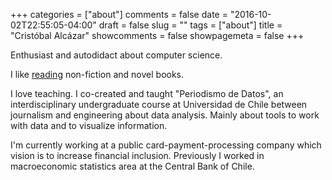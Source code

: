 +++
categories = ["about"]
comments = false
date = "2016-10-02T22:55:05-04:00"
draft = false
slug = ""
tags = ["about"]
title = "Cristóbal Alcázar"
showcomments = false
showpagemeta = false
+++


Enthusiast and autodidact about computer science.

I like [reading](https://www.goodreads.com/alkzar90) non-fiction and novel books.

I love teaching. I co-created and taught "Periodismo de Datos", an interdisciplinary undergraduate course at Universidad de Chile between journalism and engineering about data analysis. Mainly about tools to work with data and to visualize information.

I'm currently working at a public card-payment-processing company which vision is to increase financial inclusion. Previously I worked in macroeconomic statistics area at the Central Bank of Chile.